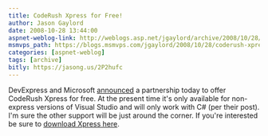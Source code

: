 ```yaml
---
title: CodeRush Xpress for Free!
author: Jason Gaylord
date: 2008-10-28 13:44:00
aspnet-weblog-link: http://weblogs.asp.net/jgaylord/archive/2008/10/28/coderush-xpress-for-free.aspx
msmvps_path: https://blogs.msmvps.com/jgaylord/2008/10/28/coderush-xpress-for-free/
categories: [aspnet-weblog]
tags: [archive]
bitly: https://jasong.us/2P2hufc
---
```


DevExpress and Microsoft [announced](http://community.devexpress.com/blogs/ctodx/archive/2008/10/27/coderush-xpress-announced-and-available.aspx) a partnership today to offer CodeRush Xpress for free. At the present time it's only available for non-express versions of Visual Studio and will only work with C# (per their post). I'm sure the other support will be just around the corner. If you're interested be sure to [download Xpress here](http://devexpress.com/Products/Visual_Studio_Add-in/CodeRushX/).